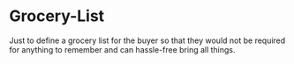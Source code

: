 # Grocery-List
Just to define a grocery list for the buyer so that they would not be required for anything to remember and can hassle-free bring all things.

